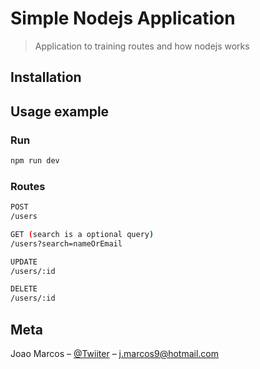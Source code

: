 # Simple Nodejs Application
> Application to training routes and how nodejs works

## Installation


## Usage example

### Run 
```sh
npm run dev
```

### Routes 

```sh
POST
/users
```

```sh
GET (search is a optional query)
/users?search=nameOrEmail
```

```sh
UPDATE
/users/:id
```

```sh
DELETE
/users/:id
```

## Meta

Joao Marcos – [@Twiiter](https://twitter.com/cansado_jao) – j.marcos9@hotmail.com
